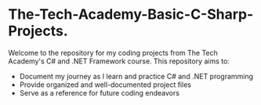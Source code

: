 # The-Tech-Academy-Basic-C-Sharp-Projects.
Welcome to the repository for my coding projects from The Tech Academy's C# and .NET Framework course.
This repository aims to:
- Document my journey as I learn and practice C# and .NET programming
- Provide organized and well-documented project files
- Serve as a reference for future coding endeavors
